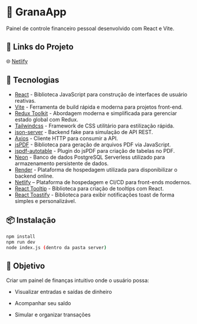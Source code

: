 # 💸 GranaApp

Painel de controle financeiro pessoal desenvolvido com React e Vite.

## 🔗 Links do Projeto

🌐 [Netlify](https://granaapp.netlify.app/)

## 🚀 Tecnologias

- [React](https://reactjs.org/) - Biblioteca JavaScript para construção de interfaces de usuário reativas.
- [Vite](https://vitejs.dev/) - Ferramenta de build rápida e moderna para projetos front-end.
- [Redux Toolkit](https://redux-toolkit.js.org/) - Abordagem moderna e simplificada para gerenciar estado global com Redux.
- [Tailwindcss](https://tailwindcss.com/) - Framework de CSS utilitário para estilização rápida.
- [json-server](https://github.com/typicode/json-server) - Backend fake para simulação de API REST.
- [Axios](https://axios-http.com/) - Cliente HTTP para consumir a API.
- [jsPDF](https://github.com/parallax/jsPDF) - Biblioteca para geração de arquivos PDF via JavaScript.
- [jspdf-autotable](https://github.com/simonbengtsson/jsPDF-AutoTable) - Plugin do jsPDF para criação de tabelas no PDF.
- [Neon](https://neon.tech/) - Banco de dados PostgreSQL Serverless utilizado para armazenamento persistente de dados.
- [Render](https://render.com/) - Plataforma de hospedagem utilizada para disponibilizar o backend online.
- [Netlify](https://www.netlify.com) – Plataforma de hospedagem e CI/CD para front-ends modernos.
- [React Tooltip](https://www.npmjs.com/package/react-tooltip) - Biblioteca para criação de tooltips com React.
- [React Toastify](https://fkhadra.github.io/react-toastify/) - Biblioteca para exibir notificações toast de forma simples e personalizável.


## 📦 Instalação

```bash
npm install
npm run dev
node index.js (dentro da pasta server)
```

## 📌 Objetivo

Criar um painel de finanças intuitivo onde o usuário possa:

- Visualizar entradas e saídas de dinheiro

- Acompanhar seu saldo

- Simular e organizar transações
